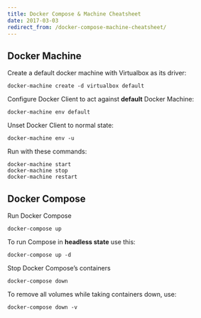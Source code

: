 ```yaml
---
title: Docker Compose & Machine Cheatsheet
date: 2017-03-03
redirect_from: /docker-compose-machine-cheatsheet/
---
```

Docker Machine
--------------

Create a default docker machine with Virtualbox as its driver:

```
docker-machine create -d virtualbox default
```

Configure Docker Client to act against **default** Docker Machine:

```
docker-machine env default
```

Unset Docker Client to normal state:

```
docker-machine env -u
```

Run with these commands:

```
docker-machine start
docker-machine stop
docker-machine restart
```

Docker Compose
--------------

Run Docker Compose

```
docker-compose up
```

To run Compose in **headless state** use this:

```
docker-compose up -d
```

Stop Docker Compose’s containers

```
docker-compose down
```

To remove all volumes while taking containers down, use:

```
docker-compose down -v
```